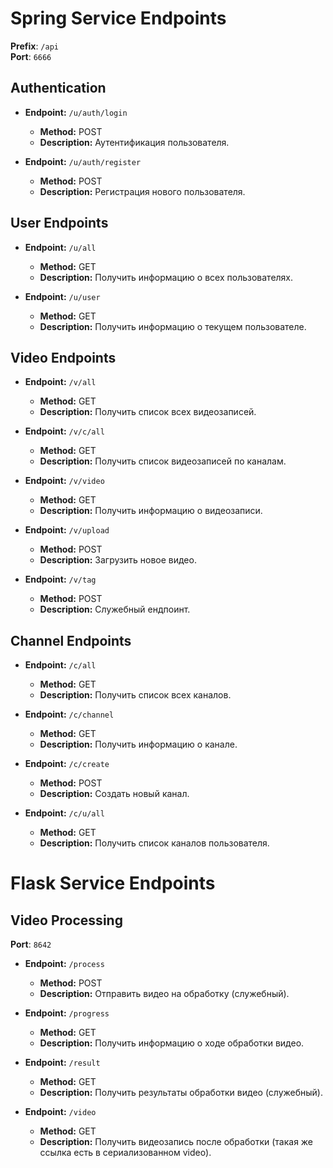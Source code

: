 # Spring Service Endpoints

**Prefix**: `/api`  
**Port**: `6666`

## Authentication

- **Endpoint:** `/u/auth/login`
    - **Method:** POST
    - **Description:** Аутентификация пользователя.

- **Endpoint:** `/u/auth/register`
    - **Method:** POST
    - **Description:** Регистрация нового пользователя.

## User Endpoints

- **Endpoint:** `/u/all`
    - **Method:** GET
    - **Description:** Получить информацию о всех пользователях.

- **Endpoint:** `/u/user`
    - **Method:** GET
    - **Description:** Получить информацию о текущем пользователе.

## Video Endpoints

- **Endpoint:** `/v/all`
    - **Method:** GET
    - **Description:** Получить список всех видеозаписей.

- **Endpoint:** `/v/c/all`
    - **Method:** GET
    - **Description:** Получить список видеозаписей по каналам.

- **Endpoint:** `/v/video`
    - **Method:** GET
    - **Description:** Получить информацию о видеозаписи.

- **Endpoint:** `/v/upload`
    - **Method:** POST
    - **Description:** Загрузить новое видео.

- **Endpoint:** `/v/tag`
    - **Method:** POST
    - **Description:** Служебный ендпоинт.

## Channel Endpoints

- **Endpoint:** `/c/all`
    - **Method:** GET
    - **Description:** Получить список всех каналов.

- **Endpoint:** `/c/channel`
    - **Method:** GET
    - **Description:** Получить информацию о канале.

- **Endpoint:** `/c/create`
    - **Method:** POST
    - **Description:** Создать новый канал.

- **Endpoint:** `/c/u/all`
    - **Method:** GET
    - **Description:** Получить список каналов пользователя.

# Flask Service Endpoints

## Video Processing
**Port**: `8642`

- **Endpoint:** `/process`
    - **Method:** POST
    - **Description:** Отправить видео на обработку (служебный).

- **Endpoint:** `/progress`
    - **Method:** GET
    - **Description:** Получить информацию о ходе обработки видео.

- **Endpoint:** `/result`
    - **Method:** GET
    - **Description:** Получить результаты обработки видео (служебный).

- **Endpoint:** `/video`
    - **Method:** GET
    - **Description:** Получить видеозапись после обработки (такая же ссылка есть в сериализованном video).
